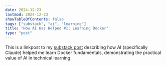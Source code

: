 ```yaml
---
date: 2024-12-23
lastmod: 2024-12-23
showTableOfContents: false
tags: ["substack", "ai", "learning"]
title: "How AI Has Helped #1: Learning Docker"
type: "post"
---
```

This is a linkpost to my [substack post](https://lovkush.substack.com/p/how-ai-has-helped-1) describing how AI (specifically Claude) helped me learn Docker fundamentals, demonstrating the practical value of AI in technical learning.